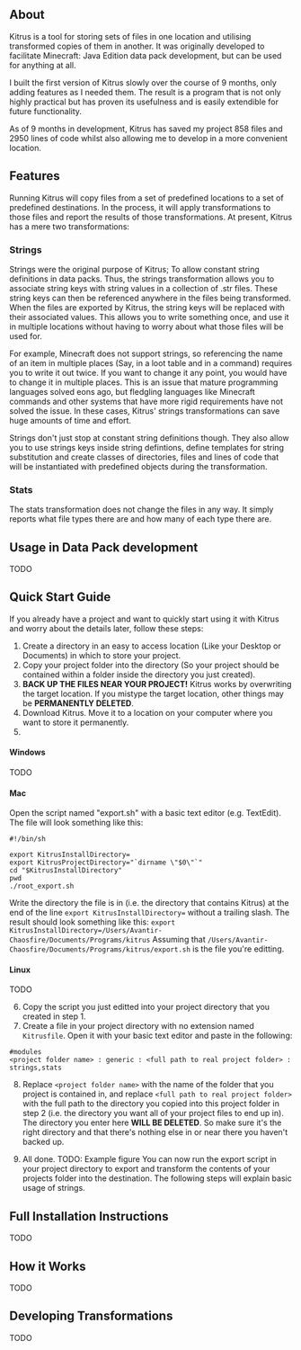## About

Kitrus is a tool for storing sets of files in one location and utilising transformed copies of them in another. It was originally developed to facilitate Minecraft: Java Edition data pack development, but can be used for anything at all.

I built the first version of Kitrus slowly over the course of 9 months, only adding features as I needed them. The result is a program that is not only highly practical but has proven its usefulness and is easily extendible for future functionality.

As of 9 months in development, Kitrus has saved my project 858 files and 2950 lines of code whilst also allowing me to develop in a more convenient location.

## Features

Running Kitrus will copy files from a set of predefined locations to a set of predefined destinations. In the process, it will apply transformations to those files and report the results of those transformations. At present, Kitrus has a mere two transformations:

### Strings

Strings were the original purpose of Kitrus; To allow constant string definitions in data packs. Thus, the strings transformation allows you to associate string keys with string values in a collection of .str files. These string keys can then be referenced anywhere in the files being transformed. When the files are exported by Kitrus, the string keys will be replaced with their associated values. This allows you to write something once, and use it in multiple locations without having to worry about what those files will be used for.

For example, Minecraft does not support strings, so referencing the name of an item in multiple places (Say, in a loot table and in a command) requires you to write it out twice. If you want to change it any point, you would have to change it in multiple places. This is an issue that mature programming languages solved eons ago, but fledgling languages like Minecraft commands and other systems that have more rigid requirements have not solved the issue. In these cases, Kitrus' strings transformations can save huge amounts of time and effort.

Strings don't just stop at constant string definitions though. They also allow you to use strings keys inside string defintions, define templates for string substitution and create classes of directories, files and lines of code that will be instantiated with predefined objects during the transformation.

### Stats

The stats transformation does not change the files in any way. It simply reports what file types there are and how many of each type there are.

## Usage in Data Pack development

TODO

## Quick Start Guide

If you already have a project and want to quickly start using it with Kitrus and worry about the details later, follow these steps:

1. Create a directory in an easy to access location (Like your Desktop or Documents) in which to store your project.
2. Copy your project folder into the directory (So your project should be contained within a folder inside the directory you just created).
3. **BACK UP THE FILES NEAR YOUR PROJECT!** Kitrus works by overwriting the target location. If you mistype the target location, other things may be **PERMANENTLY DELETED**.
4. Download Kitrus. Move it to a location on your computer where you want to store it permanently.
5.

#### Windows

TODO

#### Mac

Open the script named "export.sh" with a basic text editor (e.g. TextEdit). The file will look something like this:
```
#!/bin/sh

export KitrusInstallDirectory=
export KitrusProjectDirectory="`dirname \"$0\"`"
cd "$KitrusInstallDirectory"
pwd
./root_export.sh
```
Write the directory the file is in (i.e. the directory that contains Kitrus) at the end of the line `export KitrusInstallDirectory=` without a trailing slash.
The result should look something like this:
`export KitrusInstallDirectory=/Users/Avantir-Chaosfire/Documents/Programs/kitrus`
Assuming that `/Users/Avantir-Chaosfire/Documents/Programs/kitrus/export.sh` is the file you're editting.

#### Linux

TODO

6. Copy the script you just editted into your project directory that you created in step 1.
7. Create a file in your project directory with no extension named `Kitrusfile`. Open it with your basic text editor and paste in the following:

```
#modules
<project folder name> : generic : <full path to real project folder> : strings,stats
```

8. Replace `<project folder name>` with the name of the folder that you project is contained in, and replace `<full path to real project folder>` with the full path to the directory you copied into this project folder in step 2 (i.e. the directory you want all of your project files to end up in). The directory you enter here **WILL BE DELETED**. So make sure it's the right directory and that there's nothing else in or near there you haven't backed up.

9. All done. TODO: Example figure You can now run the export script in your project directory to export and transform the contents of your projects folder into the destination. The following steps will explain basic usage of strings.

## Full Installation Instructions

TODO

## How it Works

TODO

## Developing Transformations

TODO